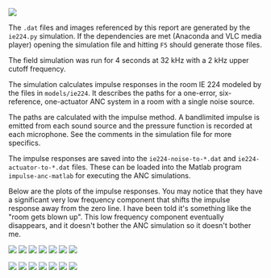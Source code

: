![](ie224.png)

The `.dat` files and images referenced by this report are generated by the `ie224.py` simulation. If the dependencies are met (Anaconda and VLC media player) opening the simulation file and hitting `F5` should generate those files.

The field simulation was run for 4 seconds at 32 kHz with a 2 kHz upper cutoff frequency.

The simulation calculates impulse responses in the room IE 224 modeled by the files in `models/ie224`. It describes the paths for a one-error, six-reference, one-actuator ANC system in a room with a single noise source.

The paths are calculated with the impulse method. A bandlimited impulse is emitted from each sound source and the pressure function is recorded at each microphone. See the comments in the simulation file for more specifics.

The impulse responses are saved into the `ie224-noise-to-*.dat` and `ie224-actuator-to-*.dat` files. These can be loaded into the Matlab program `impulse-anc-matlab` for executing the ANC simulations.

Below are the plots of the impulse responses. You may notice that they have a significant very low frequency component that shifts the impulse response away from the zero line. I have been told it's something like the "room gets blown up". This low frequency component eventually disappears, and it doesn't bother the ANC simulation so it doesn't bother me.

![](ie224-noise-to-error.png)
![](ie224-noise-to-reference_back.png)
![](ie224-noise-to-reference_bottom.png)
![](ie224-noise-to-reference_front.png)
![](ie224-noise-to-reference_left.png)
![](ie224-noise-to-reference_right.png)
![](ie224-noise-to-reference_top.png)

![](ie224-actuator-to-error.png)
![](ie224-actuator-to-reference_back.png)
![](ie224-actuator-to-reference_bottom.png)
![](ie224-actuator-to-reference_front.png)
![](ie224-actuator-to-reference_left.png)
![](ie224-actuator-to-reference_right.png)
![](ie224-actuator-to-reference_top.png)

